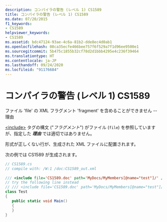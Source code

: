 ```yaml
---
description: コンパイラの警告 (レベル 1) CS1589
title: コンパイラの警告 (レベル 1) CS1589
ms.date: 07/20/2015
f1_keywords:
- CS1589
helpviewer_keywords:
- CS1589
ms.assetid: bdc47124-93ae-4c6a-81b2-dde8ec4d0ab1
ms.openlocfilehash: 08ca35ecfe466bee757f6f529a7f1d96ee9500e1
ms.sourcegitcommit: 5b475c1855b32cf78d2d1bbb4295e4c236f39464
ms.translationtype: HT
ms.contentlocale: ja-JP
ms.lasthandoff: 09/24/2020
ms.locfileid: "91176684"
---
```

# <a name="compiler-warning-level-1-cs1589"></a>コンパイラの警告 (レベル 1) CS1589

ファイル 'file' の XML フラグメント 'fragment' を含めることができません -- 理由  
  
 [\<include>](../programming-guide/xmldoc/include.md) タグの構文 ("*フラグメント*") がファイル (`file`) を参照していますが、指定した ***理由*** では適切ではありません。  
  
 形式が正しくない行が、生成された XML ファイルに配置されます。  
  
 次の例では CS1589 が生成されます。  
  
```csharp  
// CS1589.cs  
// compile with: /W:1 /doc:CS1589_out.xml  
  
/// <include file='CS1589.doc' path='MyDocs/MyMembers[@name="test"]/' />   // CS1589  
// try the following line instead  
// /// <include file='CS1589.doc' path='MyDocs/MyMembers[@name="test"]/*' />  
class Test  
{  
   public static void Main()  
   {  
   }  
}  
```
